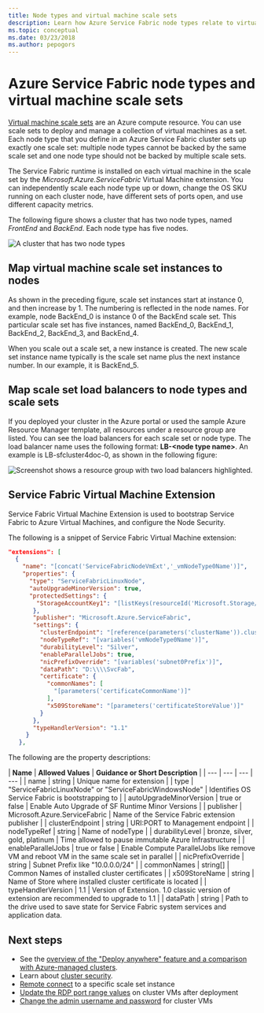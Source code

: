```yaml
---
title: Node types and virtual machine scale sets 
description: Learn how Azure Service Fabric node types relate to virtual machine scale sets and how to remotely connect to a scale set instance or cluster node.
ms.topic: conceptual
ms.date: 03/23/2018
ms.author: pepogors
---
```

# Azure Service Fabric node types and virtual machine scale sets

[Virtual machine scale sets](../virtual-machine-scale-sets/index.yml) are an Azure compute resource. You can use scale sets to deploy and manage a collection of virtual machines as a set. Each node type that you define in an Azure Service Fabric cluster sets up exactly one scale set: multiple node types cannot be backed by the same scale set and one node type should not be backed by multiple scale sets.

The Service Fabric runtime is installed on each virtual machine in the scale set by the *Microsoft.Azure.ServiceFabric* Virtual Machine extension. You can independently scale each node type up or down, change the OS SKU running on each cluster node, have different sets of ports open, and use different capacity metrics.

The following figure shows a cluster that has two node types, named *FrontEnd* and *BackEnd*. Each node type has five nodes.

![A cluster that has two node types][NodeTypes]

## Map virtual machine scale set instances to nodes

As shown in the preceding figure, scale set instances start at instance 0, and then increase by 1. The numbering is reflected in the node names. For example, node BackEnd_0 is instance 0 of the BackEnd scale set. This particular scale set has five instances, named BackEnd_0, BackEnd_1, BackEnd_2, BackEnd_3, and BackEnd_4.

When you scale out a scale set, a new instance is created. The new scale set instance name typically is the scale set name plus the next instance number. In our example, it is BackEnd_5.

## Map scale set load balancers to node types and scale sets

If you deployed your cluster in the Azure portal or used the sample Azure Resource Manager template, all resources under a resource group are listed. You can see the load balancers for each scale set or node type. The load balancer name uses the following format: **LB-&lt;node type name&gt;**. An example is LB-sfcluster4doc-0, as shown in the following figure:

![Screenshot shows a resource group with two load balancers highlighted.][Resources]

## Service Fabric Virtual Machine Extension

Service Fabric Virtual Machine Extension is used to bootstrap Service Fabric to Azure Virtual Machines, and configure the Node Security.

The following is a snippet of Service Fabric Virtual Machine extension:

```json
"extensions": [
  {
    "name": "[concat('ServiceFabricNodeVmExt','_vmNodeType0Name')]",
    "properties": {
      "type": "ServiceFabricLinuxNode",
      "autoUpgradeMinorVersion": true,
      "protectedSettings": {
        "StorageAccountKey1": "[listKeys(resourceId('Microsoft.Storage/storageAccounts', variables('supportLogStorageAccountName')),'2015-05-01-preview').key1]",
       },
       "publisher": "Microsoft.Azure.ServiceFabric",
       "settings": {
         "clusterEndpoint": "[reference(parameters('clusterName')).clusterEndpoint]",
         "nodeTypeRef": "[variables('vmNodeType0Name')]",
         "durabilityLevel": "Silver",
         "enableParallelJobs": true,
         "nicPrefixOverride": "[variables('subnet0Prefix')]",
         "dataPath": "D:\\\\SvcFab",
         "certificate": {
           "commonNames": [
             "[parameters('certificateCommonName')]"
           ],
           "x509StoreName": "[parameters('certificateStoreValue')]"
         }
       },
       "typeHandlerVersion": "1.1"
     }
   },
```

The following are the property descriptions:

| **Name** | **Allowed Values** | **Guidance or Short Description** |
| --- | --- | --- | --- |
| name | string | Unique name for extension |
| type | "ServiceFabricLinuxNode" or "ServiceFabricWindowsNode" | Identifies OS Service Fabric is bootstrapping to |
| autoUpgradeMinorVersion | true or false | Enable Auto Upgrade of SF Runtime Minor Versions |
| publisher | Microsoft.Azure.ServiceFabric | Name of the Service Fabric extension publisher |
| clusterEndpoint | string | URI:PORT to Management endpoint |
| nodeTypeRef | string | Name of nodeType |
| durabilityLevel | bronze, silver, gold, platinum | Time allowed to pause immutable Azure Infrastructure |
| enableParallelJobs | true or false | Enable Compute ParallelJobs like remove VM and reboot VM in the same scale set in parallel |
| nicPrefixOverride | string | Subnet Prefix like "10.0.0.0/24" |
| commonNames | string[] | Common Names of installed cluster certificates |
| x509StoreName | string | Name of Store where installed cluster certificate is located |
| typeHandlerVersion | 1.1 | Version of Extension. 1.0 classic version of extension are recommended to upgrade to 1.1 |
| dataPath | string | Path to the drive used to save state for Service Fabric system services and application data.

## Next steps

* See the [overview of the "Deploy anywhere" feature and a comparison with Azure-managed clusters](service-fabric-deploy-anywhere.md).
* Learn about [cluster security](service-fabric-cluster-security.md).
* [Remote connect](service-fabric-cluster-remote-connect-to-azure-cluster-node.md) to a specific scale set instance
* [Update the RDP port range values](./scripts/service-fabric-powershell-change-rdp-port-range.md) on cluster VMs after deployment
* [Change the admin username and password](./scripts/service-fabric-powershell-change-rdp-user-and-pw.md) for cluster VMs

<!--Image references-->
[NodeTypes]: ./media/service-fabric-cluster-nodetypes/NodeTypes.png
[Resources]: ./media/service-fabric-cluster-nodetypes/Resources.png
[InboundNatPools]: ./media/service-fabric-cluster-nodetypes/InboundNatPools.png
